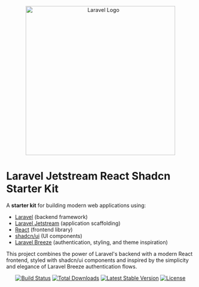 <p align="center"><a href="https://laravel.com" target="_blank"><img src="https://raw.githubusercontent.com/laravel/art/master/logo-lockup/5%20SVG/2%20CMYK/1%20Full%20Color/laravel-logolockup-cmyk-red.svg" width="400" alt="Laravel Logo"></a></p>

# Laravel Jetstream React Shadcn Starter Kit

A **starter kit** for building modern web applications using:

- <a href="https://laravel.com/" target="_blank">Laravel</a> (backend framework)
- <a href="https://jetstream.laravel.com/" target="_blank">Laravel Jetstream</a> (application scaffolding)
- <a href="https://react.dev/" target="_blank">React</a> (frontend library)
- <a href="https://ui.shadcn.com/" target="_blank">shadcn/ui</a> (UI components)
- <a href="https://laravel.com/docs/starter-kits#laravel-breeze" target="_blank">Laravel Breeze</a> (authentication, styling, and theme inspiration)

This project combines the power of Laravel's backend with a modern React frontend, styled with shadcn/ui components and inspired by the simplicity and elegance of Laravel Breeze authentication flows.

<p align="center">
<a href="https://github.com/laravel/framework/actions"><img src="https://github.com/laravel/framework/workflows/tests/badge.svg" alt="Build Status"></a>
<a href="https://packagist.org/packages/laravel/framework"><img src="https://img.shields.io/packagist/dt/laravel/framework" alt="Total Downloads"></a>
<a href="https://packagist.org/packages/laravel/framework"><img src="https://img.shields.io/packagist/v/laravel/framework" alt="Latest Stable Version"></a>
<a href="https://packagist.org/packages/laravel/framework"><img src="https://img.shields.io/packagist/l/laravel/framework" alt="License"></a>
</p>
